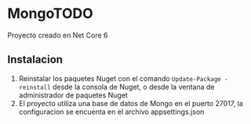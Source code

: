 # MongoTODO
Proyecto creado en Net Core 6

## Instalacion
1. Reinstalar los paquetes Nuget con el comando `Update-Package -reinstall` desde la consola de Nuget, o desde la ventana de administrador de paquetes Nuget
2. El proyecto utiliza una base de datos de Mongo en el puerto 27017, la configuracion se encuenta en el archivo appsettings.json